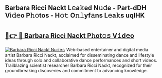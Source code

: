 ## Barbara Ricci Nackt L𝚎a𝚔ed N𝚞𝚍e - Part-dDH Vi𝚍𝚎o P𝚑𝚘tos - H𝚘𝚝 O𝚗𝚕yf𝚊ns L𝚎a𝚔s uqlHK

# <h2><a href="http://kf8b36e.oniu.top/?m=Barbara+Ricci+Nackt">🔗👉 🔴 Barbara Ricci Nackt P𝚑ot𝚘𝚜 V𝚒d𝚎o</a></h2>

[![Barbara Ricci Nackt Nu𝚍e𝚜](https://i.imgur.com/0qMVB7G.gif)](http://kf8b36e.oniu.top/?m=Barbara+Ricci+Nackt)
Web-based entertainer and digital media artist Barbara Ricci Nackt, acclaimed for disseminating dance and lifestyle ideas through solo and collaborative dance performances and short videos. Trailblazing scientist researcher Barbara Ricci Nackt, recognized for their groundbreaking discoveries and commitment to advancing knowledge.  
